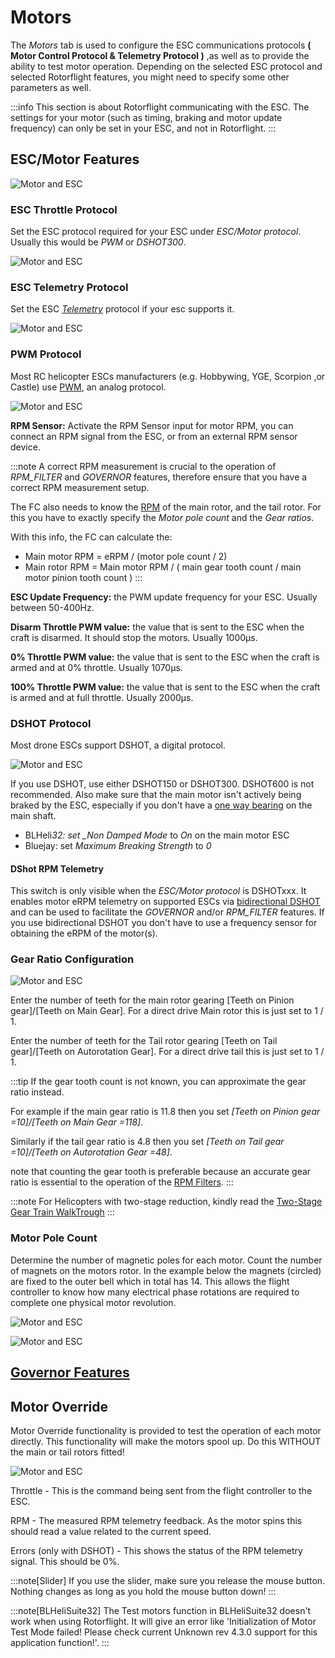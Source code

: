 # Motors

The *Motors* tab is used to configure the ESC communications protocols **( Motor Control Protocol & Telemetry Protocol )** ,as well as to provide the ability to test motor operation. Depending on the selected ESC protocol and selected Rotorflight features, you might need to specify some other parameters as well.

:::info
This section is about Rotorflight communicating with the ESC. The settings for your motor (such as timing, braking and motor update frequency) can only be set in your ESC, and not in Rotorflight.
:::

## ESC/Motor Features

![Motor and ESC](../img/motor-main.png)

### ESC Throttle Protocol

Set the ESC protocol required for your ESC under *ESC/Motor protocol*. Usually this would be *PWM* or *DSHOT300*.

![Motor and ESC](../img/motor-protocol.png)

### ESC Telemetry Protocol

Set the ESC [*Telemetry*](../../setup/esc-telemetry.md) protocol if your esc supports it.

![Motor and ESC](../img/motor-telem.png)

### PWM Protocol

Most RC helicopter ESCs manufacturers (e.g. Hobbywing, YGE, Scorpion ,or Castle) use [PWM](https://en.wikipedia.org/wiki/Servo_control), an analog protocol.

![Motor and ESC](../img/motor-pwm.png)

**RPM Sensor:** Activate the RPM Sensor input for motor RPM, you can connect an RPM signal from the ESC, or from an external RPM sensor device.

:::note
A correct RPM measurement is crucial to the operation of *RPM\_FILTER* and *GOVERNOR* features, therefore ensure that you have a correct RPM measurement setup.

The FC also needs to know the [RPM](../../setup/rpm-measurement.mdx) of the main rotor, and the tail rotor. For this you have to exactly specify the *Motor pole count* and the *Gear ratios*.

With this info, the FC can calculate the:

* Main motor RPM = eRPM / (motor pole count / 2)
* Main rotor RPM = Main motor RPM / ( main gear tooth count / main motor pinion tooth count )
:::

**ESC Update Frequency:** the PWM update frequency for your ESC. Usually between 50-400Hz.

**Disarm Throttle PWM value:** the value that is sent to the ESC when the craft is disarmed. It should stop the motors. Usually 1000µs.

**0% Throttle PWM value:** the value that is sent to the ESC when the craft is armed and at 0% throttle. Usually 1070µs.

**100% Throttle PWM value:** the value that is sent to the ESC when the craft is armed and at full throttle. Usually 2000µs.

### DSHOT Protocol

Most drone ESCs support DSHOT, a digital protocol.

![Motor and ESC](../img/motor-dshot.png)

If you use DSHOT, use either DSHOT150 or DSHOT300. DSHOT600 is not recommended. Also make sure that the main motor isn't actively being braked by the ESC, especially if you don't have a [one way bearing](https://youtu.be/ahWzhT5Bn28) on the main shaft.

* BLHeli*32: set \_Non Damped Mode* to *On* on the main motor ESC
* Bluejay: set *Maximum Breaking Strength* to *0*

#### DShot RPM Telemetry

This switch is only visible when the *ESC/Motor protocol* is DSHOTxxx. It enables motor eRPM telemetry on supported ESCs via [bidirectional DSHOT](../../setup/rpm-measurement.mdx#bi-directional-dshot) and can be used to facilitate the *GOVERNOR* and/or *RPM\_FILTER* features. If you use bidirectional DSHOT you don't have to use a frequency sensor for obtaining the eRPM of the motor(s).

### Gear Ratio Configuration

![Motor and ESC](../img/motor-gear-ratio.png)

Enter the number of teeth for the main rotor gearing \[Teeth on Pinion gear]/\[Teeth on Main Gear]. For a direct drive Main rotor this is just set to 1 / 1.

Enter the number of teeth for the Tail rotor gearing \[Teeth on Tail gear]/\[Teeth on Autorotation Gear]. For a direct drive tail this is just set to 1 / 1.

:::tip
If the gear tooth count is not known, you can approximate the gear ratio instead.

For example if the main gear ratio is 11.8 then you set *\[Teeth on Pinion gear =10]/\[Teeth on Main Gear =118]*.

Similarly if the tail gear ratio is 4.8 then you set *\[Teeth on Tail gear =10]/\[Teeth on Autorotation Gear =48]*.

note that counting the gear tooth is preferable because an accurate gear ratio is essential to the operation of the [RPM Filters](../../setup/rpm-filters.md).
:::

:::note
For Helicopters with two-stage reduction, kindly read the [Two-Stage Gear Train WalkTrough](../../setup/two-stage-gear-train-ratios.mdx)
:::

### Motor Pole Count

Determine the number of magnetic poles for each motor. Count the number of magnets on the motors rotor. In the example below the magnets (circled) are fixed to the outer bell which in total has 14. This allows the flight controller to know how many electrical phase rotations are required to complete one physical motor revolution.

![Motor and ESC](../img/motor-pole-count-1.png)

![Motor and ESC](../img/motor-pole-count-2.png)

## [Governor Features](../../setup/governor.md#governor-mode)

## Motor Override

Motor Override functionality is provided to test the operation of each motor directly. This functionality will make the motors spool up. Do this WITHOUT the main or tail rotors fitted!

![Motor and ESC](../img/motor-6.png)

Throttle - This is the command being sent from the flight controller to the ESC.

RPM - The measured RPM telemetry feedback. As the motor spins this should read a value related to the current speed.

Errors (only with DSHOT) - This shows the status of the RPM telemetry signal. This should be 0%.

:::note[Slider]
If you use the slider, make sure you release the mouse button. Nothing changes as long as you hold the mouse button down!
:::

:::note[BLHeliSuite32]
The Test motors function in BLHeliSuite32 doesn't work when using Rotorflight. It will give an error like 'Initialization of Motor Test Mode failed! Please check current Unknown rev 4.3.0 support for this application function!'.
:::
